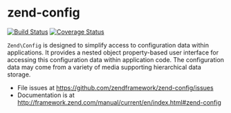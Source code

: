 # zend-config

[![Build Status](https://secure.travis-ci.org/zendframework/zend-config.svg?branch=master)](https://secure.travis-ci.org/zendframework/zend-config)
[![Coverage Status](https://coveralls.io/repos/zendframework/zend-config/badge.svg?branch=master)](https://coveralls.io/r/zendframework/zend-config?branch=master)

`Zend\Config` is designed to simplify access to configuration data within
applications. It provides a nested object property-based user interface for
accessing this configuration data within application code. The configuration
data may come from a variety of media supporting hierarchical data storage.


- File issues at https://github.com/zendframework/zend-config/issues
- Documentation is at http://framework.zend.com/manual/current/en/index.html#zend-config
